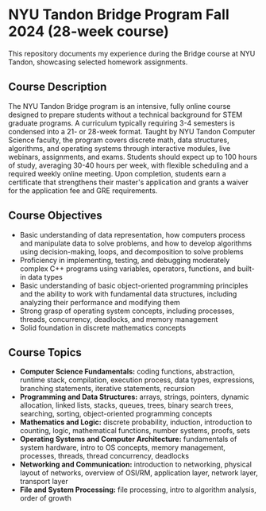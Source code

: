 # NYU Tandon Bridge Program Fall 2024 (28-week course)
This repository documents my experience during the Bridge course at NYU Tandon, showcasing selected homework assignments.

## Course Description
The NYU Tandon Bridge program is an intensive, fully online course designed to prepare students without a technical background for STEM graduate programs. A curriculum typically requiring 3-4 semesters is condensed into a 21- or 28-week format. Taught by NYU Tandon Computer Science faculty, the program covers discrete math, data structures, algorithms, and operating systems through interactive modules, live webinars, assignments, and exams. Students should expect up to 100 hours of study, averaging 30-40 hours per week, with flexible scheduling and a required weekly online meeting. Upon completion, students earn a certificate that strengthens their master's application and grants a waiver for the application fee and GRE requirements.

## Course Objectives
- Basic understanding of data representation, how computers process and manipulate data to solve problems, and how to develop algorithms using decision-making, loops, and decomposition to solve problems
- Proficiency in implementing, testing, and debugging moderately complex C++ programs using variables, operators, functions, and built-in data types
- Basic understanding of basic object-oriented programming principles and the ability to work with fundamental data structures, including analyzing their performance and modifying them
- Strong grasp of operating system concepts, including processes, threads, concurrency, deadlocks, and memory management
- Solid foundation in discrete mathematics concepts

## Course Topics
- **Computer Science Fundamentals:** coding functions, abstraction, runtime stack, compilation, execution process, data types, expressions, branching statements, iterative statements, recursion
- **Programming and Data Structures:** arrays, strings, pointers, dynamic allocation, linked lists, stacks, queues, trees, binary search trees, searching, sorting, object-oriented programming concepts
- **Mathematics and Logic:** discrete probability, induction, introduction to counting, logic, mathematical functions, number systems, proofs, sets
- **Operating Systems and Computer Architecture:** fundamentals of system hardware, intro to OS concepts, memory management, processes, threads, thread concurrency, deadlocks
- **Networking and Communication:** introduction to networking, physical layout of networks, overview of OSI/RM, application layer, network layer, transport layer
- **File and System Processing:** file processing, intro to algorithm analysis, order of growth
